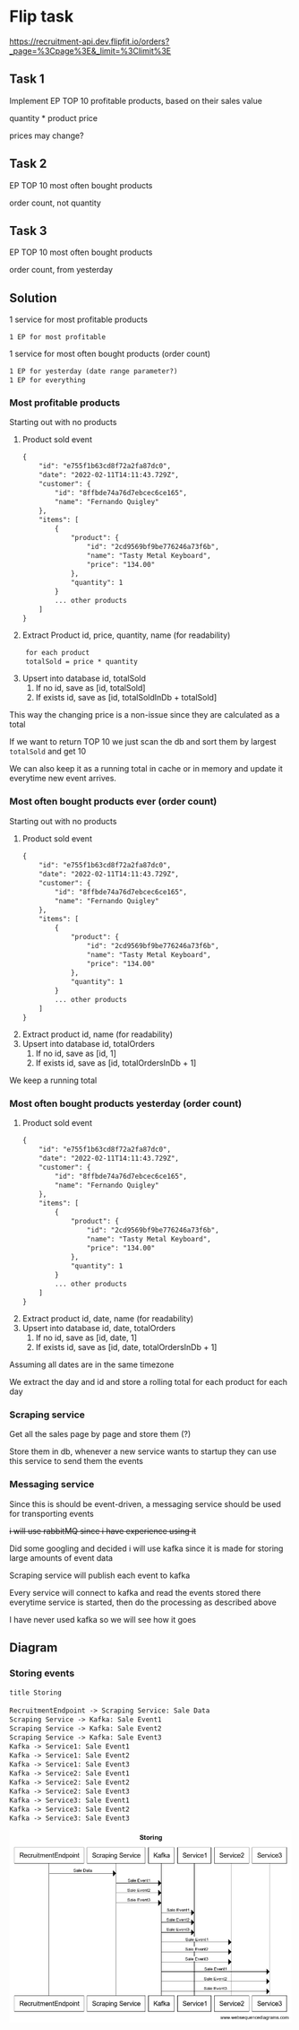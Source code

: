 # Flip task
https://recruitment-api.dev.flipfit.io/orders?_page=%3Cpage%3E&_limit=%3Climit%3E

## Task 1

Implement EP TOP 10 profitable products, based on their sales value

quantity * product price

prices may change?

## Task 2

EP TOP 10 most often bought products

order count, not quantity

## Task 3 

EP TOP 10 most often bought products

order count, from yesterday

## Solution

1 service for most profitable products

    1 EP for most profitable

1 service for most often bought products (order count)

    1 EP for yesterday (date range parameter?)
    1 EP for everything



### Most profitable products

Starting out with no products

1. Product sold event 
    ```
    {
        "id": "e755f1b63cd8f72a2fa87dc0",
        "date": "2022-02-11T14:11:43.729Z",
        "customer": {
            "id": "8ffbde74a76d7ebcec6ce165",
            "name": "Fernando Quigley"
        },
        "items": [
            {
                "product": {
                    "id": "2cd9569bf9be776246a73f6b",
                    "name": "Tasty Metal Keyboard",
                    "price": "134.00"
                },
                "quantity": 1
            }
            ... other products
        ]
    }
    ```
2. Extract Product id, price, quantity, name (for readability)
```
    for each product
    totalSold = price * quantity
```
3. Upsert into database id, totalSold
    1. If no id, save as [id, totalSold]
    2. If exists id, save as [id, totalSoldInDb + totalSold]

This way the changing price is a non-issue since they are calculated as a total

If we want to return TOP 10 we just scan the db and sort them by largest `totalSold` and get 10

We can also keep it as a running total in cache or in memory and update it everytime new event arrives.


### Most often bought products ever (order count)

Starting out with no products

1. Product sold event 
    ```
    {
        "id": "e755f1b63cd8f72a2fa87dc0",
        "date": "2022-02-11T14:11:43.729Z",
        "customer": {
            "id": "8ffbde74a76d7ebcec6ce165",
            "name": "Fernando Quigley"
        },
        "items": [
            {
                "product": {
                    "id": "2cd9569bf9be776246a73f6b",
                    "name": "Tasty Metal Keyboard",
                    "price": "134.00"
                },
                "quantity": 1
            }
            ... other products
        ]
    }
    ```
2. Extract product id, name (for readability)
3. Upsert into database id, totalOrders
    1. If no id, save as [id, 1]
    2. If exists id, save as [id, totalOrdersInDb + 1]


We keep a running total

### Most often bought products yesterday (order count)

1. Product sold event 
    ```
    {
        "id": "e755f1b63cd8f72a2fa87dc0",
        "date": "2022-02-11T14:11:43.729Z",
        "customer": {
            "id": "8ffbde74a76d7ebcec6ce165",
            "name": "Fernando Quigley"
        },
        "items": [
            {
                "product": {
                    "id": "2cd9569bf9be776246a73f6b",
                    "name": "Tasty Metal Keyboard",
                    "price": "134.00"
                },
                "quantity": 1
            }
            ... other products
        ]
    }
    ```
2. Extract product id, date, name (for readability)
3. Upsert into database id, date, totalOrders
    1. If no id, save as [id, date, 1]
    2. If exists id, save as [id, date, totalOrdersInDb + 1]


Assuming all dates are in the same timezone

We extract the day and id and store a rolling total for each product for each day


### Scraping service

Get all the sales page by page and store them (?)

Store them in db, whenever a new service wants to startup they can use this service to send them the events


### Messaging service

Since this is should be event-driven, a messaging service should be used for transporting events

~~i will use rabbitMQ since i have experience using it~~

Did some googling and decided i will use kafka since it is made for storing large amounts of event data

Scraping service will publish each event to kafka

Every service will connect to kafka and read the events stored there everytime service is started, then do the processing as described above

I have never used kafka so we will see how it goes

## Diagram

### Storing events
```
title Storing 

RecruitmentEndpoint -> Scraping Service: Sale Data
Scraping Service -> Kafka: Sale Event1
Scraping Service -> Kafka: Sale Event2
Scraping Service -> Kafka: Sale Event3
Kafka -> Service1: Sale Event1
Kafka -> Service1: Sale Event2
Kafka -> Service1: Sale Event3
Kafka -> Service2: Sale Event1
Kafka -> Service2: Sale Event2
Kafka -> Service2: Sale Event3
Kafka -> Service3: Sale Event1
Kafka -> Service3: Sale Event2
Kafka -> Service3: Sale Event3
```

![storing.png](diagrams/storing.png)
